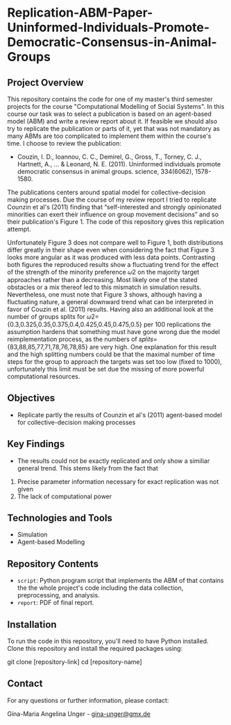 # Replication-ABM-Paper-Uninformed-Individuals-Promote-Democratic-Consensus-in-Animal-Groups

## Project Overview
This repository contains the code for one of my master's third semester projects for the course "Computational Modelling of Social Systems". In this course our task was to select a publication is based on an agent-based model (ABM) and write a review report about it. If feasible we should also try to replicate the publication or parts of it, yet that was not mandatory as many ABMs are too complicated to implement them within the course's time. I choose to review the publication:

- Couzin, I. D., Ioannou, C. C., Demirel, G., Gross, T., Torney, C. J., Hartnett, A., ... & Leonard, N. E. (2011). Uninformed individuals promote democratic consensus in animal groups. science, 334(6062), 1578-1580.

The publications centers around spatial model for collective-decision making processes. Due the course of my review report I tried to replicate Counzin et al's (2011) finding that “self-interested and strongly opinionated minorities can exert their influence on group movement decisions” and so their publication's Figure 1. The code of this repository gives this replication attempt.

Unfortunately Figure 3 does not compare well to Figure 1, both distributions differ greatly in their shape even when considering the fact that Figure 3 looks more angular as it was produced with less data points. Contrasting both figures the reproduced results show a fluctuating trend for the effect of the strength of the minority preference 𝜔2 on the majority target approaches rather than a decreasing. Most likely one of the stated obstacles or a mix thereof led to this mismatch in simulation results. Nevertheless, one must note that Figure 3 shows, although having a fluctuating nature, a general downward trend what can be interpreted in favor of Couzin et al. (2011) results. Having also an additional look at the number of groups splits for 𝜔2={0.3,0.325,0.35,0.375,0.4,0.425,0.45,0.475,0.5} per 100 replications the assumption hardens that something must have gone wrong due the model reimplementation process, as the numbers of 𝑠𝑝𝑙𝑖𝑡𝑠={83,88,85,77,71,78,76,78,85} are very high. One explanation for this result and the high splitting numbers could be that the maximal number of time steps for the group to approach the targets was set too low (fixed to 1000), unfortunately this limit must be set due the missing of more powerful computational resources.

## Objectives
- Replicate partly the results of Counzin et al's (2011) agent-based model for collective-decision making processes

## Key Findings
- The results could not be exactly replicated and only show a similiar general trend. This stems likely from the fact that
1. Precise parameter information necessary for exact replication was not given
2. The lack of computational power

## Technologies and Tools
- Simulation
- Agent-based Modelling

## Repository Contents
- `script`: Python program script that implements the ABM of that contains the the whole project's code including the data collection, preprocessing, and analysis.
- `report`: PDF of final report.

## Installation
To run the code in this repository, you'll need to have Python installed. Clone this repository and install the required packages using:

git clone [repository-link]
cd [repository-name]

## Contact
For any questions or further information, please contact:

Gina-Maria Angelina Unger - gina-unger@gmx.de
